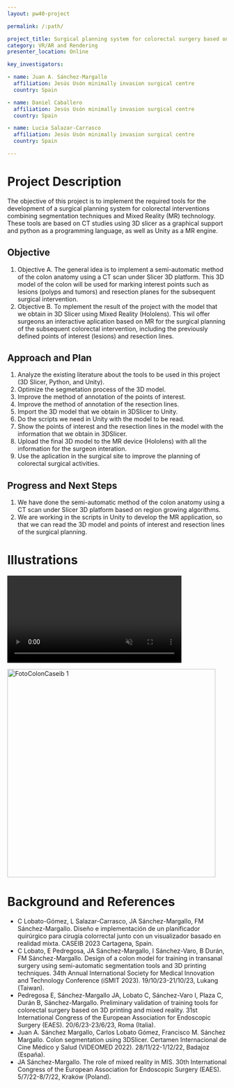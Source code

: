 ```yaml
---
layout: pw40-project

permalink: /:path/

project_title: Surgical planning system for colorectal surgery based on Mixed Reality technology
category: VR/AR and Rendering
presenter_location: Online

key_investigators:

- name: Juan A. Sánchez-Margallo
  affiliation: Jesús Usón minimally invasion surgical centre
  country: Spain

- name: Daniel Caballero
  affiliation: Jesús Usón minimally invasion surgical centre
  country: Spain

- name: Lucia Salazar-Carrasco
  affiliation: Jesús Usón minimally invasion surgical centre
  country: Spain

---
```


# Project Description

<!-- Add a short paragraph describing the project. -->

The objective of this project is to implement the required tools for the development of a surgical planning system for colorectal interventions combining segmentation techniques and Mixed Reality (MR) technology. These tools are based on CT studies using 3D slicer as a graphical support and python as a programming language, as well as Unity as a MR engine.

## Objective

<!-- Describe here WHAT you would like to achieve (what you will have as end result). -->

1.  Objective A.
    The general idea is to implement a semi-automatic method of the colon anatomy using a CT scan under Slicer 3D platform. This 3D model of the colon will be used for marking interest points such as lesions (polyps and tumors) and resection planes for the subsequent surgical intervention.
2.  Objective B.
    To mplement the result of the project with the model that we obtain in 3D Slicer using Mixed Reality (Hololens). This wil offer surgeons an interactive aplication based on MR for the surgical planning of the subsequent colorectal intervention, including the previously defined points of interest (lesions) and resection lines.

## Approach and Plan

<!-- Describe here HOW you would like to achieve the objectives stated above. -->

1.  Analyze the existing literature about the tools to be used in this project (3D Slicer, Python, and Unity).
2.  Optimize the segmetation process of the 3D model.
3.  Improve the method of annotation of the points of interest.
4.  Improve the method of annotation of the resection lines.
5.  Import the 3D model that we obtain in 3DSlicer to Unity.
6.  Do the scripts we need in Unity with the model to be read.
7.  Show the points of interest and the resection lines in the model with the information that we obtain in 3DSlicer.
8.  Upload the final 3D model to the MR device (Hololens) with all the information for the surgeon interation.
9.  Use the aplication in the surgical site to improve the planning of colorectal surgical activities.

## Progress and Next Steps

<!-- Update this section as you make progress, describing of what you have ACTUALLY DONE.
     If there are specific steps that you could not complete then you can describe them here, too. -->

1.  We have done the semi-automatic method of the colon anatomy using a CT scan under Slicer 3D platform based on region growing algorithms.
2.  We are working in the scripts in Unity to develop the MR application, so that we can read the 3D model and points of interest and resection lines of the surgical planning.

# Illustrations

<!-- Add pictures and links to videos that demonstrate what has been accomplished. -->

<video
   controls muted
   src="https://github.com/NA-MIC/ProjectWeek/assets/155635116/e2fb5b84-5823-4b49-9ee4-930567cdb8db"
   style="max-height:640px; min-height: 200px">
 </video>

<img width="478" alt="FotoColonCaseib 1" src="https://github.com/NA-MIC/ProjectWeek/assets/155635116/4d02e9d6-68aa-4571-8b4f-353a1067ce73">

# Background and References

<!-- If you developed any software, include link to the source code repository.
     If possible, also add links to sample data, and to any relevant publications. -->

*   C Lobato-Gómez, L Salazar-Carrasco, JA Sánchez-Margallo, FM Sánchez-Margallo. Diseño e implementación de un planificador quirúrgico para cirugía colorrectal junto con un visualizador basado en realidad mixta. CASEIB 2023 Cartagena, Spain.
*   C Lobato, E Pedregosa, JA Sánchez-Margallo, I Sánchez-Varo, B Durán, FM Sánchez-Margallo. Design of a colon model for training in transanal surgery using semi-automatic segmentation tools and 3D printing techniques. 34th Annual International Society for Medical Innovation and Technology Conference (iSMIT 2023). 19/10/23-21/10/23, Lukang (Taiwan).
*   Pedregosa E, Sánchez-Margallo JA, Lobato C, Sánchez-Varo I, Plaza C, Durán B, Sánchez-Margallo. Preliminary validation of training tools for colorectal surgery based on 3D printing and mixed reality. 31st International Congress of the European Association for Endoscopic Surgery (EAES). 20/6/23-23/6/23, Roma (Italia).
*   Juan A. Sánchez Margallo, Carlos Lobato Gómez, Francisco M. Sánchez Margallo. Colon segmentation using 3DSlicer. Certamen Internacional de Cine Médico y Salud (VIDEOMED 2022). 28/11/22-1/12/22, Badajoz (España).
*   JA Sánchez-Margallo. The role of mixed reality in MIS. 30th International Congress of the European Association for Endoscopic Surgery (EAES). 5/7/22-8/7/22, Kraków (Poland).
